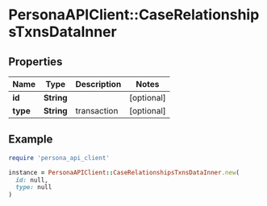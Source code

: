 # PersonaAPIClient::CaseRelationshipsTxnsDataInner

## Properties

| Name | Type | Description | Notes |
| ---- | ---- | ----------- | ----- |
| **id** | **String** |  | [optional] |
| **type** | **String** | transaction | [optional] |

## Example

```ruby
require 'persona_api_client'

instance = PersonaAPIClient::CaseRelationshipsTxnsDataInner.new(
  id: null,
  type: null
)
```

